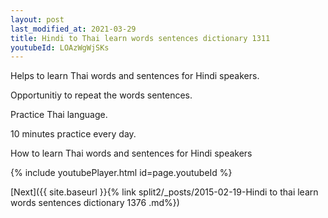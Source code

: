 ```yaml
---
layout: post
last_modified_at: 2021-03-29
title: Hindi to Thai learn words sentences dictionary 1311 
youtubeId: LOAzWgWjSKs
---
```

 
 
Helps to learn Thai words and sentences for Hindi speakers.

Opportunitiy to repeat the words sentences. 

Practice Thai language. 
 
10 minutes practice every day. 
 
How to learn Thai words and sentences for Hindi speakers 
 
{% include youtubePlayer.html id=page.youtubeId %}
 
 
[Next]({{ site.baseurl }}{% link  split2/_posts/2015-02-19-Hindi to thai learn words sentences dictionary 1376 .md%})
 
